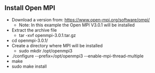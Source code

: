 ## Install Open MPI
* Download a version from: https://www.open-mpi.org/software/ompi/
  * Note: In this example the Open MPI V3.0.1 will be installed
* Extract the archive file
  * tar -xvf openmpi-3.0.1.tar.gz
* cd openmpi-3.0.1/
* Create a directory where MPI will be installed
  * sudo mkdir /opt/openmpi3
* ./configure  --prefix=/opt/openmpi3 --enable-mpi-thread-multiple
* make
* sudo make install
